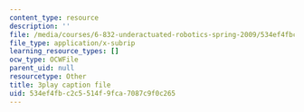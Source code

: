 ```yaml
---
content_type: resource
description: ''
file: /media/courses/6-832-underactuated-robotics-spring-2009/534ef4fbc2c5514f9fca7087c9f0c265_7LLUz7A1--Q.vtt
file_type: application/x-subrip
learning_resource_types: []
ocw_type: OCWFile
parent_uid: null
resourcetype: Other
title: 3play caption file
uid: 534ef4fb-c2c5-514f-9fca-7087c9f0c265
---
```

